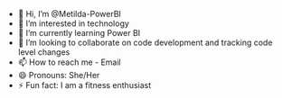- 👋 Hi, I’m @Metilda-PowerBI
- 👀 I’m interested in technology
- 🌱 I’m currently learning Power BI
- 💞️ I’m looking to collaborate on code development and tracking code level changes
- 📫 How to reach me - Email
- 😄 Pronouns: She/Her
- ⚡ Fun fact: I am a fitness enthusiast 

<!---
Metilda-PowerBI/Metilda-PowerBI is a ✨ special ✨ repository because its `README.md` (this file) appears on your GitHub profile.
You can click the Preview link to take a look at your changes.
--->
